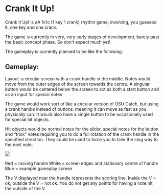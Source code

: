 # Crank It Up!

Crank It Up! is aA 1k1c (1 key 1 crank) rhythm game, involving, you guessed it, one key and one crank.

The game is currently in very, very early stages of development, barely past the basic concept phase.
So don't expect much yet!

The gameplay is currently planned to be like the following:

## Gameplay:

Layout: a circular screen with a crank handle in the middle.
Notes would move from the outer edges of the screen towards the centre.
A singular button would be cantered below the screen to act as both a start button and as an input for special notes

The game would work sort of like a circular version of OSU Catch, but using a crank handle instead of buttons, meaning it can move as fast as you physically can.
It would also have a single button to be occasionally used for special hit objects.

Hit objects would be normal notes for the slider, special notes for the button and “trick” notes requiring you to do a full rotation of the crank handle in the specified direction.
They could be used to force you to take the long way to the next note. 

<img src="https://media.discordapp.net/attachments/1008370489581912174/1021262339393200168/IMG_0912.png"/>

Red = moving handle
White = screen edges and stationary centre of handle 
Blue = example gameplay screen 

The V displayed near the handle represents the scoring line. Inside the V = ok, outside the V = not ok. You do not get any points for having a note hit the outside of the V.
